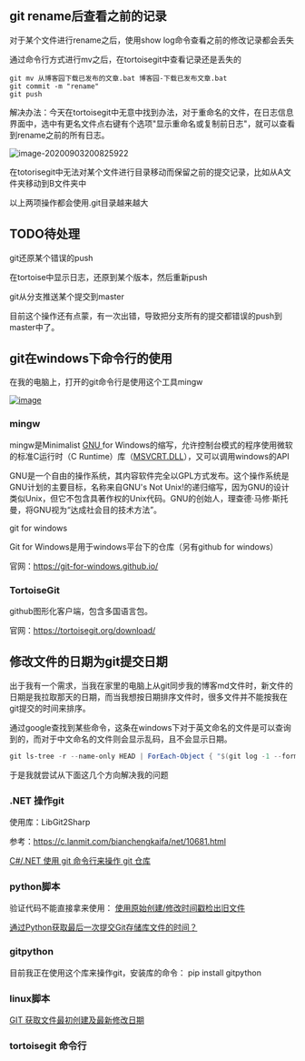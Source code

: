 ## git rename后查看之前的记录

对于某个文件进行rename之后，使用show log命令查看之前的修改记录都会丢失

通过命令行方式进行mv之后，在tortoisegit中查看记录还是丢失的

```
git mv 从博客园下载已发布的文章.bat 博客园-下载已发布文章.bat
git commit -m "rename"
git push
```

解决办法：今天在tortoisegit中无意中找到办法，对于重命名的文件，在日志信息界面中，选中有更名文件点右键有个选项"显示重命名或复制前日志"，就可以查看到rename之前的所有日志。

![image-20200903200825922](https://img2020.cnblogs.com/blog/363476/202009/363476-20200903203819985-389827545.png)

在totorisegit中无法对某个文件进行目录移动而保留之前的提交记录，比如从A文件夹移动到B文件夹中

以上两项操作都会使用.git目录越来越大



## TODO待处理

git还原某个错误的push

在tortoise中显示日志，还原到某个版本，然后重新push

git从分支推送某个提交到master

目前这个操作还有点蒙，有一次出错，导致把分支所有的提交都错误的push到master中了。



## git在windows下命令行的使用

在我的电脑上，打开的git命令行是使用这个工具mingw

[![image](https://img2020.cnblogs.com/blog/363476/202009/363476-20200903203820327-1330129616.png)](file:///C:/Users/qing/AppData/Local/Temp/OpenLiveWriter674401182/supfiles40FD0489/image[2].png)

### mingw

mingw是Minimalist [GNU ](https://baike.baidu.com/item/GNU)for Windows的缩写，允许控制台模式的程序使用微软的标准C运行时（C Runtime）库（[MSVCRT.DLL](https://baike.baidu.com/item/MSVCRT.DLL)），又可以调用windows的API

GNU是一个自由的操作系统，其内容软件完全以GPL方式发布。这个操作系统是GNU计划的主要目标，名称来自GNU's Not Unix!的递归缩写，因为GNU的设计类似Unix，但它不包含具著作权的Unix代码。GNU的创始人，理查德·马修·斯托曼，将GNU视为“达成社会目的技术方法”。

 git for windows

Git for Windows是用于windows平台下的仓库（另有github for windows）

官网：https://git-for-windows.github.io/

### TortoiseGit

github图形化客户端，包含多国语言包。

官网：https://tortoisegit.org/download/



## 修改文件的日期为git提交日期

出于我有一个需求，当我在家里的电脑上从git同步我的博客md文件时，新文件的日期是我拉取那天的日期，而当我想按日期排序文件时，很多文件并不能按我在git提交的时间来排序。

通过google查找到某些命令，这条在windows下对于英文命名的文件是可以查询到的，而对于中文命名的文件则会显示乱码，且不会显示日期。

```powershell
git ls-tree -r --name-only HEAD | ForEach-Object { "$(git log -1 --format="%ai" -- "$_")`t$_" }
```

于是我就尝试从下面这几个方向解决我的问题

### .NET 操作git

使用库：LibGit2Sharp

参考：https://c.lanmit.com/bianchengkaifa/net/10681.html

 [C#/.NET 使用 git 命令行来操作 git 仓库](https://blog.walterlv.com/post/run-commands-using-csharp.html)

### python脚本

验证代码不能直接拿来使用： [使用原始创建/修改时间戳检出旧文件](https://www.it-swarm.dev/zh/git/%E4%BD%BF%E7%94%A8%E5%8E%9F%E5%A7%8B%E5%88%9B%E5%BB%BA%E4%BF%AE%E6%94%B9%E6%97%B6%E9%97%B4%E6%88%B3%E6%A3%80%E5%87%BA%E6%97%A7%E6%96%87%E4%BB%B6/968337954/)

[通过Python获取最后一次提交Git存储库文件的时间？](https://www.thinbug.com/q/13104495)

### gitpython

目前我正在使用这个库来操作git，安装库的命令： pip install gitpython

### linux脚本

[GIT 获取文件最初创建及最新修改日期](https://github.com/Dream4ever/Knowledge-Base/issues/69)

### tortoisegit 命令行


